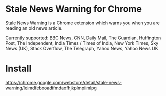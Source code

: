 # Stale News Warning for Chrome

Stale News Warning is a Chrome extension which warns you when you are reading
an old news article.

Currently supported: BBC News, CNN, Daily Mail, The Guardian, Huffington Post,
The Independent, India Times / Times of India, New York Times, Sky News (UK),
Stack Overflow, The Telegraph, Yahoo News, Yahoo News UK

# Install

https://chrome.google.com/webstore/detail/stale-news-warning/leimdfebooadifmdaofhjkplmpiimlpg
